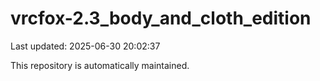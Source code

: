 # vrcfox-2.3_body_and_cloth_edition

Last updated: 2025-06-30 20:02:37

This repository is automatically maintained.
